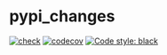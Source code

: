 # pypi_changes

[![check](https://github.com/gaborbernat/pypi_changes/actions/workflows/check.yml/badge.svg)](https://github.com/gaborbernat/pypi_changes/actions/workflows/check.yml)
[![codecov](https://codecov.io/gh/gaborbernat/pypi_changes/branch/main/graph/badge.svg)](https://codecov.io/gh/gaborbernat/pypi_changes/branch/main)
[![Code style:
black](https://img.shields.io/badge/code%20style-black-000000.svg)](https://github.com/psf/black)

